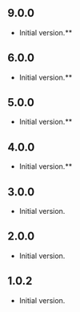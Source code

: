 ## 9.0.0

- Initial version.**

## 6.0.0

- Initial version.**

## 5.0.0

- Initial version.**

## 4.0.0

- Initial version.**

## 3.0.0

- Initial version.

## 2.0.0

- Initial version.

## 1.0.2

- Initial version.

